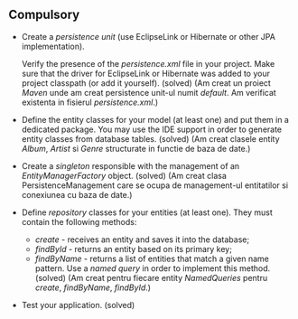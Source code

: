 ## Compulsory

* Create a *persistence unit* (use EclipseLink or Hibernate or other JPA implementation).

    Verify the presence of the *persistence.xml* file in your project. Make sure that the driver for EclipseLink or Hibernate was added to your project classpath (or add it yourself). (solved) (Am creat un proiect *Maven* unde am creat persistence unit-ul numit *default*. Am verificat existenta in fisierul *persistence.xml*.)
* Define the entity classes for your model (at least one) and put them in a dedicated package. You may use the IDE support in order to generate entity classes from database tables. (solved) (Am creat clasele entity *Album*, *Artist* si *Genre* structurate in functie de baza de date.)
* Create a *singleton* responsible with the management of an *EntityManagerFactory* object. (solved) (Am creat clasa PersistenceManagement care se ocupa de management-ul entitatilor si conexiunea cu baza de date.)
* Define *repository* classes for your entities (at least one). They must contain the following methods:
  * *create* - receives an entity and saves it into the database;
  * *findById* - returns an entity based on its primary key;
  * *findByName* - returns a list of entities that match a given name pattern. Use a *named query* in order to implement this method. (solved) (Am creat pentru fiecare entity *NamedQueries* pentru *create*, *findByName*, *findById*.)
* Test your application. (solved)